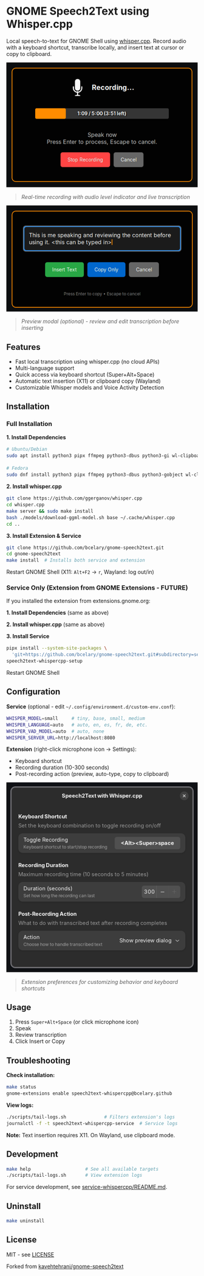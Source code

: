 # GNOME Speech2Text using Whisper.cpp

Local speech-to-text for GNOME Shell using [whisper.cpp](https://github.com/ggerganov/whisper.cpp). Record audio with a keyboard shortcut, transcribe locally, and insert text at cursor or copy to clipboard.

![recording-modal](./images/recording-modal.png)
> *Real-time recording with audio level indicator and live transcription*

![preview-modal](./images/preview-modal.png)
> *Preview modal (optional) - review and edit transcription before inserting*

## Features

- Fast local transcription using whisper.cpp (no cloud APIs)
- Multi-language support
- Quick access via keyboard shortcut (Super+Alt+Space)
- Automatic text insertion (X11) or clipboard copy (Wayland)
- Customizable Whisper models and Voice Activity Detection

## Installation

### Full Installation

**1. Install Dependencies**

```bash
# Ubuntu/Debian
sudo apt install python3 pipx ffmpeg python3-dbus python3-gi wl-clipboard xdotool xclip

# Fedora
sudo dnf install python3 pipx ffmpeg python3-dbus python3-gobject wl-clipboard xdotool xclip
```

**2. Install whisper.cpp**

```bash
git clone https://github.com/ggerganov/whisper.cpp
cd whisper.cpp
make server && sudo make install
bash ./models/download-ggml-model.sh base ~/.cache/whisper.cpp
cd ..
```

**3. Install Extension & Service**

```bash
git clone https://github.com/bcelary/gnome-speech2text.git
cd gnome-speech2text
make install  # Installs both service and extension
```

Restart GNOME Shell (X11: `Alt+F2` → `r`, Wayland: log out/in)

### Service Only (Extension from GNOME Extensions - FUTURE)

If you installed the extension from extensions.gnome.org:

**1. Install Dependencies** (same as above)

**2. Install whisper.cpp** (same as above)

**3. Install Service**

```bash
pipx install --system-site-packages \
  'git+https://github.com/bcelary/gnome-speech2text.git#subdirectory=service-whispercpp'
speech2text-whispercpp-setup
```

Restart GNOME Shell

## Configuration

**Service** (optional - edit `~/.config/environment.d/custom-env.conf`):
```bash
WHISPER_MODEL=small     # tiny, base, small, medium
WHISPER_LANGUAGE=auto   # auto, en, es, fr, de, etc.
WHISPER_VAD_MODEL=auto  # auto, none
WHISPER_SERVER_URL=http://localhost:8080
```

**Extension** (right-click microphone icon → Settings):
- Keyboard shortcut
- Recording duration (10-300 seconds)
- Post-recording action (preview, auto-type, copy to clipboard)

![prefs](./images/prefs.png)
> *Extension preferences for customizing behavior and keyboard shortcuts*

## Usage

1. Press `Super+Alt+Space` (or click microphone icon)
2. Speak
3. Review transcription
4. Click Insert or Copy

## Troubleshooting

**Check installation:**
```bash
make status
gnome-extensions enable speech2text-whispercpp@bcelary.github
```

**View logs:**
```bash
./scripts/tail-logs.sh              # Filters extension's logs
journalctl -f -t speech2text-whispercpp-service  # Service logs
```

**Note:** Text insertion requires X11. On Wayland, use clipboard mode.

## Development

```bash
make help                    # See all available targets
./scripts/tail-logs.sh       # View extension logs
```

For service development, see [service-whispercpp/README.md](./service-whispercpp/README.md).

## Uninstall

```bash
make uninstall
```

## License

MIT - see [LICENSE](LICENSE)

Forked from [kavehtehrani/gnome-speech2text](https://github.com/kavehtehrani/gnome-speech2text)
